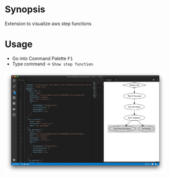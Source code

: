 # Synopsis

Extension to visualize aws step functions

# Usage

- Go into Command Palette <kbd>F1</kbd>
- Type command -> `Show step function`

![alt text](https://github.com/PaulShestakov/pics/blob/master/sf.png?raw=true)
